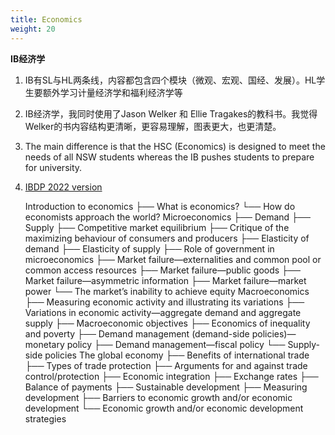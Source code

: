 ```yaml
---
title: Economics
weight: 20
---
```



**IB经济学**

1. IB有SL与HL两条线，内容都包含四个模块（微观、宏观、国经、发展）。HL学生要额外学习计量经济学和福利经济学等
1. IB经济学，我同时使用了Jason Welker 和 Ellie Tragakes的教科书。我觉得 Welker的书内容结构更清晰，更容易理解，图表更大，也更清楚。
1. The main difference is that the HSC (Economics) is designed to meet the needs of all NSW students whereas the IB pushes students to prepare for university.
1. [IBDP 2022 version](https://www.ibo.org/programmes/diploma-programme/curriculum/individuals-and-societies/economics/)

    Introduction to economics
    ├── What is economics?
    └── How do economists approach the world?
    Microeconomics
    ├── Demand
    ├── Supply
    ├── Competitive market equilibrium
    ├── Critique of the maximizing behaviour of consumers and producers
    ├── Elasticity of demand
    ├── Elasticity of supply
    ├── Role of government in microeconomics
    ├── Market failure—externalities and common pool or common access resources
    ├── Market failure—public goods
    ├── Market failure—asymmetric information
    ├── Market failure—market power
    └── The market’s inability to achieve equity
    Macroeconomics
    ├── Measuring economic activity and illustrating its variations
    ├── Variations in economic activity—aggregate demand and aggregate supply
    ├── Macroeconomic objectives
    ├── Economics of inequality and poverty
    ├── Demand management (demand-side policies)—monetary policy
    ├── Demand management—fiscal policy
    └── Supply-side policies
    The global economy
    ├── Benefits of international trade
    ├── Types of trade protection
    ├── Arguments for and against trade control/protection
    ├── Economic integration
    ├── Exchange rates
    ├── Balance of payments
    ├── Sustainable development
    ├── Measuring development
    ├── Barriers to economic growth and/or economic development
    └── Economic growth and/or economic development strategies